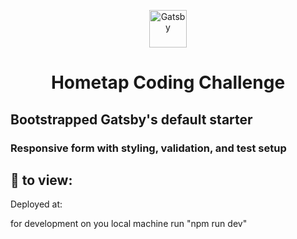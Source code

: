 <p align="center">
  <a href="https://www.gatsbyjs.org">
    <img alt="Gatsby" src="https://www.gatsbyjs.org/monogram.svg" width="60" />
  </a>
</p>
<h1 align="center">
  Hometap Coding Challenge
</h1>

<h2>
  Bootstrapped Gatsby's default starter
</h2>

<h3>
  Responsive form with styling, validation, and test setup
</h3>

## 🚀 to view:
<p>
  Deployed at:
</p>
<p>
  for development on you local machine run "npm run dev"
</p>
